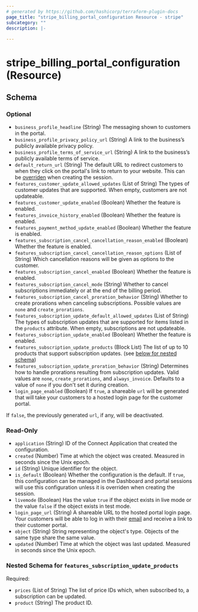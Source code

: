 ```yaml
---
# generated by https://github.com/hashicorp/terraform-plugin-docs
page_title: "stripe_billing_portal_configuration Resource - stripe"
subcategory: ""
description: |-
  
---
```


# stripe_billing_portal_configuration (Resource)





<!-- schema generated by tfplugindocs -->
## Schema

### Optional

- `business_profile_headline` (String) The messaging shown to customers in the portal.
- `business_profile_privacy_policy_url` (String) A link to the business’s publicly available privacy policy.
- `business_profile_terms_of_service_url` (String) A link to the business’s publicly available terms of service.
- `default_return_url` (String) The default URL to redirect customers to when they click on the portal's link to return to your website. This can be [overriden](https://stripe.com/docs/api/customer_portal/sessions/create#create_portal_session-return_url) when creating the session.
- `features_customer_update_allowed_updates` (List of String) The types of customer updates that are supported. When empty, customers are not updateable.
- `features_customer_update_enabled` (Boolean) Whether the feature is enabled.
- `features_invoice_history_enabled` (Boolean) Whether the feature is enabled.
- `features_payment_method_update_enabled` (Boolean) Whether the feature is enabled.
- `features_subscription_cancel_cancellation_reason_enabled` (Boolean) Whether the feature is enabled.
- `features_subscription_cancel_cancellation_reason_options` (List of String) Which cancellation reasons will be given as options to the customer.
- `features_subscription_cancel_enabled` (Boolean) Whether the feature is enabled.
- `features_subscription_cancel_mode` (String) Whether to cancel subscriptions immediately or at the end of the billing period.
- `features_subscription_cancel_proration_behavior` (String) Whether to create prorations when canceling subscriptions. Possible values are `none` and `create_prorations`.
- `features_subscription_update_default_allowed_updates` (List of String) The types of subscription updates that are supported for items listed in the `products` attribute. When empty, subscriptions are not updateable.
- `features_subscription_update_enabled` (Boolean) Whether the feature is enabled.
- `features_subscription_update_products` (Block List) The list of up to 10 products that support subscription updates. (see [below for nested schema](#nestedblock--features_subscription_update_products))
- `features_subscription_update_proration_behavior` (String) Determines how to handle prorations resulting from subscription updates. Valid values are `none`, `create_prorations`, and `always_invoice`. Defaults to a value of `none` if you don't set it during creation.
- `login_page_enabled` (Boolean) If `true`, a shareable `url` will be generated that will take your customers to a hosted login page for the customer portal.

If `false`, the previously generated `url`, if any, will be deactivated.

### Read-Only

- `application` (String) ID of the Connect Application that created the configuration.
- `created` (Number) Time at which the object was created. Measured in seconds since the Unix epoch.
- `id` (String) Unique identifier for the object.
- `is_default` (Boolean) Whether the configuration is the default. If `true`, this configuration can be managed in the Dashboard and portal sessions will use this configuration unless it is overriden when creating the session.
- `livemode` (Boolean) Has the value `true` if the object exists in live mode or the value `false` if the object exists in test mode.
- `login_page_url` (String) A shareable URL to the hosted portal login page. Your customers will be able to log in with their [email](https://stripe.com/docs/api/customers/object#customer_object-email) and receive a link to their customer portal.
- `object` (String) String representing the object's type. Objects of the same type share the same value.
- `updated` (Number) Time at which the object was last updated. Measured in seconds since the Unix epoch.

<a id="nestedblock--features_subscription_update_products"></a>
### Nested Schema for `features_subscription_update_products`

Required:

- `prices` (List of String) The list of price IDs which, when subscribed to, a subscription can be updated.
- `product` (String) The product ID.


